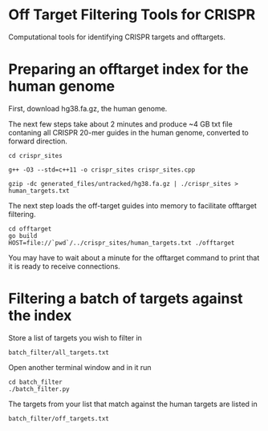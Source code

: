 # Off Target Filtering Tools for CRISPR

Computational tools for identifying CRISPR targets and offtargets.

# Preparing an offtarget index for the human genome

First, download hg38.fa.gz, the human genome.

The next few steps take about 2 minutes and produce ~4 GB txt file
contaning all CRISPR 20-mer guides in the human genome,
converted to forward direction.

    cd crispr_sites

    g++ -O3 --std=c++11 -o crispr_sites crispr_sites.cpp

    gzip -dc generated_files/untracked/hg38.fa.gz | ./crispr_sites > human_targets.txt

The next step loads the off-target guides into memory to facilitate
offtarget filtering.

    cd offtarget
    go build
    HOST=file://`pwd`/../crispr_sites/human_targets.txt ./offtarget

You may have to wait about a minute for the offtarget command to
print that it is ready to receive connections.


# Filtering a batch of targets against the index

Store a list of targets you wish to filter in 

    batch_filter/all_targets.txt

Open another terminal window and in it run

    cd batch_filter
    ./batch_filter.py
    
The targets from your list that match against the human targets
are listed in 

    batch_filter/off_targets.txt
